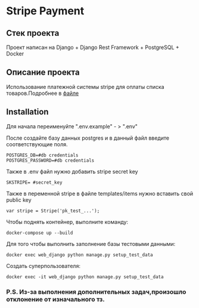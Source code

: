 # Stripe Payment
## Стек проекта
Проект написан на Django + Django Rest Framework + PostgreSQL + Docker

## Описание проекта
Использование платежной системы stripe для оплаты списка товаров.Подробнее в [файле](https://github.com/denis200/personal_blog/blob/main/%D0%A2%D0%B5%D1%81%D1%82%D0%BE%D0%B2%D0%BE%D0%B5%20%D0%B7%D0%B0%D0%B4%D0%B0%D0%BD%D0%B8%D0%B5%20backend.docx](https://github.com/denis200/stripe_payment/blob/main/%D0%A2%D0%B5%D1%81%D1%82%D0%BE%D0%B2%D0%BE%D0%B5%20%D0%B7%D0%B0%D0%B4%D0%B0%D0%BD%D0%B8%D0%B5%20%D0%B4%D0%BB%D1%8F%20Python%20%D1%80%D0%B0%D0%B7%D1%80%D0%B0%D0%B1%D0%BE%D1%82%D1%87%D0%B8%D0%BA%D0%B0.pdf))

## Installation

Для начала переименуйте  ".env.example"  - > ".env" 

После создайте базу данных postgres и в данный файл введите соответствующие поля.
```
POSTGRES_DB=#db credentials
POSTGRES_PASSWORD=#db credentials
```
Также в .env файл нужно добавить stripe secret key

```
SKSTRIPE= #secret_key
```

Также в переменной stripe в файле templates/items нужно вставить свой public key

```
var stripe = Stripe('pk_test_...');
```

Чтобы поднять контейнер, выполните команду:
```
docker-compose up --build
```

Для того чтобы выполнить заполнение базы тестовыми данными: 

```
docker exec web_django python manage.py setup_test_data
```

Создать суперпользователя: 

```
docker exec -it web_django python manage.py setup_test_data
```
### P.S. Из-за выполнения дополнительных задач,произошло отклонение от изначального тз.


